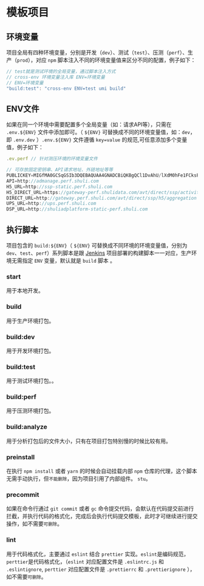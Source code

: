# 模板项目

## 环境变量

项目全局有四种环境变量，分别是开发（`dev`）、测试（`test`）、压测（`perf`）、生产（`prod`），对应 `npm` 脚本注入不同的环境变量值来区分不同的配置，例子如下：

```js
// test就是测试环境的全局变量，通过脚本注入方式
// cross-env 环境变量注入库 ENV=环境变量
// ENV=环境变量
"build:test": "cross-env ENV=test umi build"
```

## ENV文件
如果在同一个环境中需要配置多个全局变量（如：请求API等），只需在 `.env.${ENV}` 文件中添加即可。（ `${ENV}` 可替换成不同的环境变量值，如：`dev`，即 `.env.dev` ）`.env.${ENV}` 文件遵循 `key=value` 的规范,可任意添加多个变量值，例子如下：

```js
.ev.perf // 针对测压环境的环境变量文件

// 可存放固定密钥串、API请求地址、外链地址等等
PUBLICKEY=MIGfMA0GCSqGSIb3DQEBAQUAA4GNADCBiQKBgQCl1DvAhU/lXdM0hFe1FCksP0zaQBMBgfQfqSY685V1s5zFM5ZQ/j+azHKSZQ7pUZY9aeWXFT6cbt2ZkwNYY0chVTMl9tm0q7x7ESHecV1pyxIqt/2szxbl7tAa0zfDbDFq9vuxq6wnVuFwFQl4cMmWn4FTxxb6NwP3dYBWPVcYswIDAQAB
API=http://admanage.perf.shuli.com
H5_URL=http://ssp-static.perf.shuli.com
H5_DIRECT_URL=https://gateway-perf.shulidata.com/avt/direct/ssp/activity/directTask
DIRECT_URL=http://gateway.perf.shuli.com/avt/direct/ssp/h5/aggregation
UPS_URL=http://ups.perf.shuli.com
DSP_URL=http://shuliadplatform-static-perf.shuli.com

```

## 执行脚本

项目包含的 `build:${ENV}`（ `${ENV}` 可替换成不同环境的环境变量值，分别为 `dev`、`test`、`perf`）系列脚本是跟 [Jenkins](http://jenkins.shuli.com/) 项目部署的构建脚本一一对应，生产环境无需指定 `ENV` 变量，默认就是 `build` 脚本 。


### start
用于本地开发。

### build
用于生产环境打包。

### build:dev
用于开发环境打包。

### build:test
用于测试环境打包。。

### build:perf
用于压测环境打包。

### build:analyze
用于分析打包后的文件大小，只有在项目打包特别慢的时候比较有用。

### preinstall
在执行 `npm install` 或者 `yarn` 的时候会自动挂载内部 `npm` 仓库的代理，这个脚本无需手动执行，但`不能删除`，因为项目引用了内部组件。 `stu`。

### precommit
如果在命令行通过 `git commit` 或者 `gc` 命令提交代码，会默认在代码提交前进行拦截，并执行代码的格式化，完成后会执行代码提交模板，此时才可继续进行提交操作，如不需要`可删除`。

### lint
用于代码格式化，主要通过 `eslint` 结合 `prettier` 实现。`eslint`是编码规范，`perttier`是代码格式化，（`eslint` 对应配置文件是 `.eslintrc.js` 和 `.eslintignore`, `perttier` 对应配置文件是 `.prettierrc` 和 `.prettierignore` ），如不需要`可删除`。







